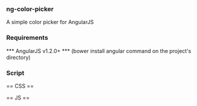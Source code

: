 
### ng-color-picker
A simple color picker for AngularJS



### Requirements

*** AngularJS v1.2.0+ ***
(bower install angular command on the project's directory)




### Script


== CSS ==

<link href="color-picker.css" media="all" rel="stylesheet" type="text/css">

== JS ==

<script src="bower_components/angular/angular.min.js"></script>
<script src="color-picker.js"></script>
<script src="example.js"></scrip

== HTML ==

<ng<ng-color-picker selected='selected' customized-colors="colors"></ng-color-picker>



### Changing the default colors


<ul>
    <!-- ngRepeat: color in colors -->
        <li class="ng-scope" ng-repeat="color in colors" ng-class="{selected: (color===selected)}" ng-click="pick(color)"
            style="background-color:#643264;"></li>
    <!-- end ngRepeat: color in colors -->
        <li class="ng-scope" ng-repeat="color in colors" ng-class="{selected: (color===selected)}" ng-click="pick(color)"
            style="background-color:#d23c0a;"></li>
    <!-- end ngRepeat: color in colors -->
       .
       .
       .
    <!-- end ngRepeat: color in colors -->
</ul>



### Using

Bower: bower v1.3.9
IDE: JetBRAINS WebStorm 8
Angular: angular v1.2.23



### Based on

##[http://ng-color-picker.herokuapp.com](http://ng-color-picker.herokuapp.com/)


